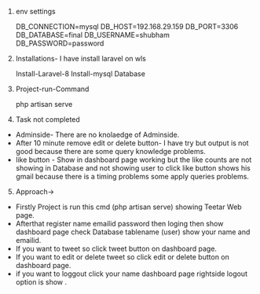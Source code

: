 1) env settings

   DB_CONNECTION=mysql
   DB_HOST=192.168.29.159
   DB_PORT=3306
   DB_DATABASE=final
   DB_USERNAME=shubham
   DB_PASSWORD=password


2) Installations- I have install laravel on wls

   Install-Laravel-8
   Install-mysql Database


3) Project-run-Command
  
   php artisan serve

4) Task not completed

  * Adminside- There are no knolaedge of Adminside.
  * After 10 minute remove edit or delete button- I have try but output is not good because there are some query knowledge problems.
  * like button - Show in dashboard page working but the like counts are not showing in Database and not showing user to click like button
                  shows his gmail because there is a timing problems some apply queries problems.  

5) Approach->

* Firstly Project is run this cmd (php artisan serve) showing Teetar Web page.
* Afterthat register name emailid password then loging then show dashboard page check Database tablename (user) show your name and emailid.
* If you want to tweet so click tweet button on dashboard page.
* If you want to edit or delete tweet so click edit or delete button on dashboard page.
* if you want to loggout click your name dashboard page rightside logout option is show  .